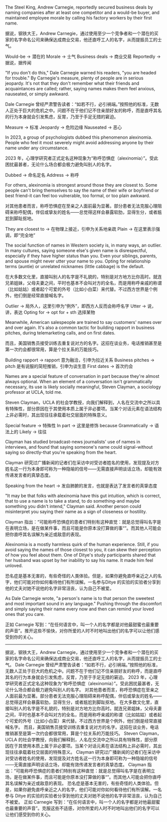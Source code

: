 The Steel King, Andrew Carnegie, reportedly secured business deals by naming companies after at least one competitor and a would-be buyer, and maintained employee morale by calling his factory workers by their first name.

据说，钢铁大王，Andrew Carnegie，通过使用至少一个竞争者和一个潜在的买家的名字命名公司来确保达成商业交易，他还直呼工人的名字，从而提振员工的士气。 

Would-be -> 潜在的
Morale -> 士气
Business deals -> 商业交易
Reportedly -> 据说，据传闻


"If you don't do this," Dale Carnegie warned his readers, "you are headed for trouble." By Carnegie's measure, plenty of people are in serious jeopardy. It's not that they don't remember what their friends and acquaintances are called; rather, saying names makes them feel anxious, nauseated, or simply awkward.

Dale Carnegie 曾经严肃警告读者：“如若不行，必引祸端。”按照他的标准，无数人正处于巨大的危机之中。问题不在于他们记不住亲朋好友的称呼，而是直呼其名的行为本身就会引发焦虑，反胃，乃至于手足无措的窘迫。

Measure -> 标准
Jeopardy -> 危险边缘
Nauseated -> 恶心

In 2023, a group of psychologists dubbed this phenomenon alexinomia. People who feel it most severely might avoid addressing anyone by their name under any circumstance.

2023 年，心理学研究者正式定名这种现象为“称呼恐惧症（alexinomia）”。受此困扰最甚者，无论什么场合都会极力避免叫别人的名字。

Dubbed -> 命名定名
Address -> 称呼

For others, alexinomia is strongest around those they are closest to. Some people can't bring themselves to say the name of their wife or boyfriend or best friend-it can feel too vulnerable, too formal, or too plain awkward.

对其他患者而言，称呼恐惧症在至亲之人面前最为显著。部分患者无法克服心理阻碍来称呼配偶，伴侣或挚友的姓名——总觉得这样会暴露软肋，显得生分，或者尴尬到脚趾抠地。

They are closest to -> 在物理上接近，引申为关系地亲疏
Plain -> 在这里表示强调，即“完全地”

The social function of names in Western society is, in many ways, an outlier. In many cultures, saying someone else's given name is disrespectful, especially if they have higher status than you. Even your siblings, parents, and spouse might never utter your name to you. Opting for relationship terms (auntie) or unrelated nicknames (little cabbage) is the default.

在大多数文化里，直接叫别人的名字是不礼貌的，特别是对方地方比你高时。就连兄弟姐妹，父母夫妻之间，平时也基本不会叫对方的全名，而是用称呼亲戚的称谓（比如姑姑）或者起个可爱的外号（比如小白菜）来代替。不过西方世界是个例外，他们倒是经常直接喊名字。

Outlier -> 局外人，这里引申为“例外”，即西方人反而会称呼名字
Utter -> 说，讲，表达
Opting for -> opt for + sth 选择某物

Meanwhile, American salespeople are trained to say customers' names over and over again. It's also a common tactic for building rapport in business pitches, during telemarketing calls, and on first dates.

而且，美国销售员接受训练去重复说对方的名字。这招在谈业务，电话推销甚至是第一次约会都很常用，算是个拉关系的万能技巧。

Building rapport -> rapport 意为融洽，引申为拉近关系
Business pitches -> pitch 是有说服的简短推销，引申为谈生意
First dates -> 首次约会

Names are a special feature of conversation in part because they're almost always optional. When an element of a conversation isn't grammatically necessary, its use is likely socially meaningful, Steven Clayman, a sociology professor at UCLA, told me.

Steven Clayman，UCLA 的社会学教授，向我们解释到，人名在交流中之所以具有特殊性，部分原因在于其使用本质上属于非必要项。当某个对话元素在语法结构上非必需时，其出现往往承载着社交层面的特殊意义。

Special feature -> 特殊性
In part -> 这里是修饰 because
Grammatically -> 语法上的
Likely -> 往往

Clayman has studied broadcast-news journalists' use of names in interviews, and found that saying someone's name could signal-without saying so directly-that you're speaking from the heart.

Clayman 研究过广播新闻的记者们在采访中对受访者姓名的使用，发现提及对方姓名这一行为本身即可称为一种隐喻的信号——无需直接声明谈话立场，却能有效传递发言者的真挚态度。

Speaking from the heart -> 发自肺腑的发言，也就是表达了发言者的真挚态度

"It may be that folks with alexinomia have this gut intuition, which is correct, that to use a name is to take a stand, to do something-and maybe something you didn't intend," Clayman said. Another person could misinterpret you saying their name as a sign of closeness or hostility.

Clayman 指出：“可能称呼恐惧症的患者们特别有这种直觉：就是总觉得叫名字是在表明立场，是在做某件事，而且可能是你原本没打算做的事“”。而其他人可能会把你直呼其名误解为亲近或敌意的表现。

Alexinomia is a mostly harmless quirk of the human experience. Still, if you avoid saying the names of those closest to you, it can skew their perception of how you feel about them. One of Ditye's study participants shared that her husband was upset by her inability to say his name. It made him feel unloved.

恐名症是基本无害的，有些奇怪的人类体验。但是，如果你避免直呼亲近之人的名字，他们可能对你如何看待他们有所误解。一名参与Ditye 的实验的实验者分享到他的丈夫对她不说他的名字非常沮丧，认为自己不被爱。 

As Dale Carnegie wrote, "a person's name is to that person the sweetest and most important sound in any language." Pushing through the discomfort and simply saying their name every now and then can remind your loved ones that you care.

正如 Carnegie 写到：“在任何语言中，叫一个人的名字都是对他最甜蜜也最重要的声音”。推开这些不愉快，对你所爱的人时不时地叫出他们的名字可以让他们感受到你的关心。

---

据说，钢铁大王，Andrew Carnegie，通过使用至少一个竞争者和一个潜在的买家的名字命名公司来确保达成商业交易，他还直呼工人的名字，从而提振员工的士气。 
Dale Carnegie 曾经严肃警告读者：“如若不行，必引祸端。”按照他的标准，无数人正处于巨大的危机之中。问题不在于他们记不住亲朋好友的称呼，而是直呼其名的行为本身就会引发焦虑，反胃，乃至于手足无措的窘迫。
2023 年，心理学研究者正式定名这种现象为“称呼恐惧症（alexinomia）”。受此困扰最甚者，无论什么场合都会极力避免叫别人的名字。
对其他患者而言，称呼恐惧症在至亲之人面前最为显著。部分患者无法克服心理阻碍来称呼配偶，伴侣或挚友的姓名——总觉得这样会暴露软肋，显得生分，或者尴尬到脚趾抠地。
在大多数文化里，直接叫别人的名字是不礼貌的，特别是对方地方比你高时。就连兄弟姐妹，父母夫妻之间，平时也基本不会叫对方的全名，而是用称呼亲戚的称谓（比如姑姑）或者起个可爱的外号（比如小白菜）来代替。不过西方世界是个例外，他们倒是经常直接喊名字。
而且，美国销售员接受训练去重复说对方的名字。这招在谈业务，电话推销甚至是第一次约会都很常用，算是个拉关系的万能技巧。
Steven Clayman，UCLA 的社会学教授，向我们解释到，人名在交流中之所以具有特殊性，部分原因在于其使用本质上属于非必要项。当某个对话元素在语法结构上非必需时，其出现往往承载着社交层面的特殊意义。
Clayman 研究过广播新闻的记者们在采访中对受访者姓名的使用，发现提及对方姓名这一行为本身即可称为一种隐喻的信号——无需直接声明谈话立场，却能有效传递发言者的真挚态度。
Clayman 指出：“可能称呼恐惧症的患者们特别有这种直觉：就是总觉得叫名字是在表明立场，是在做某件事，而且可能是你原本没打算做的事“”。而其他人可能会把你直呼其名误解为亲近或敌意的表现。
恐名症是基本无害的，有些奇怪的人类体验。但是，如果你避免直呼亲近之人的名字，他们可能对你如何看待他们有所误解。一名参与 Ditye 的实验的实验者分享到他的丈夫对她不说他的名字非常沮丧，认为自己不被爱。 
正如 Carnegie 写到：“在任何语言中，叫一个人的名字都是对他最甜蜜也最重要的声音”。克服这些不适感，对你所爱的人时不时地叫出他们的名字可以让他们感受到你的关心。
